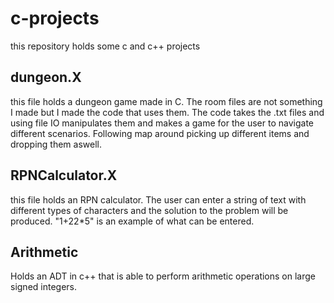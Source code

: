 # c-projects
this repository holds some c and c++ projects

## dungeon.X
this file holds a dungeon game made in C. The room files are not something I made but I made the code that uses them. The code
takes the .txt files and using file IO manipulates them and makes a game for the user to navigate different scenarios. Following 
map around picking up different items and dropping them aswell.

## RPNCalculator.X
this file holds an RPN calculator. The user can enter a string of text with different types of characters and the solution to the 
problem will be produced. "1+22*5" is an example of what can be entered.

## Arithmetic
Holds an ADT in c++ that is able to perform arithmetic operations on large signed integers.
